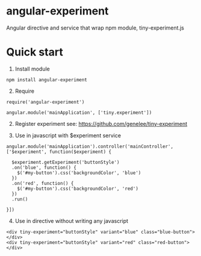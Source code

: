 # angular-experiment
Angular directive and service that wrap npm module, tiny-experiment.js

# Quick start

1) Install module
```
npm install angular-experiment
```

2) Require
```
require('angular-experiment')

angular.module('mainApplication', ['tiny.experiment'])
```

2) Register experiment
see: https://github.com/genelee/tiny-experiment

3) Use in javascript with $experiment service
```
angular.module('mainApplication').controller('mainController', ['$experiment', function($experiment) {

  $experiment.getExperiment('buttonStyle')
  .on('blue', function() {
    $('#my-button').css('backgroundColor', 'blue')
  })
  .on('red', function() {
    $('#my-button').css('backgroundColor', 'red')
  })
  .run()
  
}])
```

4) Use in directive without writing any javascript
```
<div tiny-experiment="buttonStyle" variant="blue" class="blue-button"></div>
<div tiny-experiment="buttonStyle" variant="red" class="red-button"></div>
```
